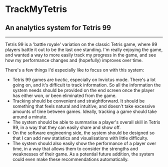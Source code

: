 # TrackMyTetris

## An analytics system for Tetris 99

---

Tetris 99 is a 'battle royale' variation on the classic Tetris game, where 99 players battle it out to be the last one standing. I'm really enjoying the game, and wanted a way to more easily track my progress in the game, and see how my performance changes and (hopefully) improves over time. 

There's a few things I'd especially like to focus on with this system:

* Tetris 99 games are *hectic*, especially on Invictus mode. There's a lot going on, and it's difficult to track information. So all the information the system needs should be provided on the end screen once the player has either won, or been eliminated from the game.
* Tracking should be convenient and straightforward. It should be something that feels natural and intuitive, and doesn't take excessive amounts of time between games. Ideally, tracking a game should take around a minute.
* The system should be able to summarise a player's overall skill in Tetris 99, in a way that they can easily share and show off.
* On the software engineering side, the system should be designed so that I can add new statistics and visualisations with little difficulty.
* The system should also easily show the performance of a player over time, in a way that allows them to consider the strengths and weaknesses of their game. As a potential future addition, the system could even make these recommendations automatically.
